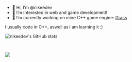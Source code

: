 - 👋 Hi, I’m @nikeedev
- 👀 I’m interested in web and game development!
- 🌱 I’m currently working on mine C++ game engine: [Grass](https://github.com/nikeedev/grass) 


I usually code in C++, aswell as i am learning it :)


![nikeedev's GitHub stats](https://github-readme-stats.vercel.app/api?username=nikeedev&show_icons=true&theme=nord)

<br>

![](https://hit.yhype.me/github/profile?user_id=69197950)
